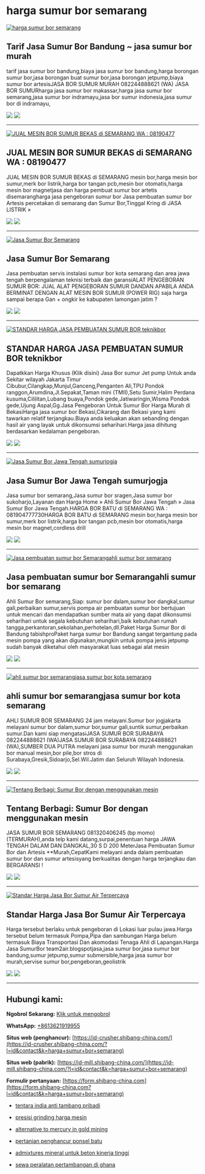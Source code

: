 # harga sumur bor semarang

<a href="https://swt.shibang-china.com/?l=id&img&k=harga+sumur+bor+semarang" target="_blank">![harga sumur bor semarang](http://static.shibang-china.com/all-800x300/422.jpg)</a>

## Tarif Jasa Sumur Bor Bandung ~ jasa sumur bor murah
tarif jasa sumur bor bandung,biaya jasa sumur bor bandung,harga borongan sumur bor,jasa borongan buat sumur bor,jasa borongan jetpump,biaya sumur bor artesisJASA BOR SUMUR MURAH 082244888621 (WA) JASA BOR SUMURharga jasa sumur bor makassar,harga jasa sumur bor semarang,jasa sumur bor indramayu,jasa bor sumur indonesia,jasa sumur bor di indramayu,


<a href="https://whatsapp.shibangsoft.com/WhatsApp.php" target="_blank" title="WhatsApp">![](http://static.shibang-china.com/icon/whatsapp.png)</a> <a href="https://swt.shibang-china.com/?l=id&icon&k=harga+sumur+bor+semarang" target="_blank">![](http://static.shibang-china.com/icon/chat-id.png)</a>

---

<a href="https://swt.shibang-china.com/?l=id&img&k=harga+sumur+bor+semarang" target="_blank">![JUAL MESIN BOR SUMUR BEKAS di SEMARANG WA : 08190477](http://static.shibang-china.com/all-800x300/1165.jpg)</a>

## JUAL MESIN BOR SUMUR BEKAS di SEMARANG WA : 08190477
JUAL MESIN BOR SUMUR BEKAS di SEMARANG mesin bor,harga mesin bor sumur,merk bor listrik,harga bor tangan pcb,mesin bor otomatis,harga mesin bor magnetjasa dan harga pembuat sumur bor artetis disemarangharga jasa pengeboran sumur bor Jasa pembuatan sumur bor Artesis percetakan di semarang dan Sumur Bor,Tinggal Kring di JASA LISTRIK »


<a href="https://whatsapp.shibangsoft.com/WhatsApp.php" target="_blank" title="WhatsApp">![](http://static.shibang-china.com/icon/whatsapp.png)</a> <a href="https://swt.shibang-china.com/?l=id&icon&k=harga+sumur+bor+semarang" target="_blank">![](http://static.shibang-china.com/icon/chat-id.png)</a>

---

<a href="https://swt.shibang-china.com/?l=id&img&k=harga+sumur+bor+semarang" target="_blank">![Jasa Sumur Bor Semarang](http://static.shibang-china.com/all-800x300/1386.jpg)</a>

## Jasa Sumur Bor Semarang
Jasa pembuatan servis instalasi sumur bor kota semarang dan area jawa tengah berpengalaman teknisi terbaik dan garansiALAT PENGEBORAN SUMUR BOR: JUAL ALAT PENGEBORAN SUMUR DANDAN APABILA ANDA BERMINAT DENGAN ALAT MESIN BOR SUMUR (POWER RIG) saja harga sampai berapa Gan + ongkir ke kabupaten lamongan jatim ?


<a href="https://whatsapp.shibangsoft.com/WhatsApp.php" target="_blank" title="WhatsApp">![](http://static.shibang-china.com/icon/whatsapp.png)</a> <a href="https://swt.shibang-china.com/?l=id&icon&k=harga+sumur+bor+semarang" target="_blank">![](http://static.shibang-china.com/icon/chat-id.png)</a>

---

<a href="https://swt.shibang-china.com/?l=id&img&k=harga+sumur+bor+semarang" target="_blank">![STANDAR HARGA JASA PEMBUATAN SUMUR BOR teknikbor](http://static.shibang-china.com/all-800x300/516.jpg)</a>

## STANDAR HARGA JASA PEMBUATAN SUMUR BOR teknikbor
Dapatkkan Harga Khusus (Klik disini) Jasa Bor sumur Jet pump Untuk anda Sekitar wilayah Jakarta Timur Cibubur,Cilangkap,Munjul,Ganceng,Penganten Ali,TPU Pondok ranggon,Arumdina,Jl.Sepakat,Taman mini (TMII),Setu Sumir,Halim Perdana kusuma,Cililitan,Lubang buaya,Pondok gede,Jatiwaringin,Wisma Pondok gede,Ujung Aspal,Gg.Jasa Pengeboran Untuk Sumur Bor Harga Murah di BekasiHarga jasa sumur bor Bekasi,Cikarang dan Bekasi yang kami tawarkan relatif terjangkau.Biaya anda keluakan akan sebanding dengan hasil air yang layak untuk dikonsumsi seharihari.Harga jasa dihitung berdasarkan kedalaman pengeboran.


<a href="https://whatsapp.shibangsoft.com/WhatsApp.php" target="_blank" title="WhatsApp">![](http://static.shibang-china.com/icon/whatsapp.png)</a> <a href="https://swt.shibang-china.com/?l=id&icon&k=harga+sumur+bor+semarang" target="_blank">![](http://static.shibang-china.com/icon/chat-id.png)</a>

---

<a href="https://swt.shibang-china.com/?l=id&img&k=harga+sumur+bor+semarang" target="_blank">![Jasa Sumur Bor Jawa Tengah sumurjogja](http://static.shibang-china.com/all-800x300/129.jpg)</a>

## Jasa Sumur Bor Jawa Tengah sumurjogja
Jasa sumur bor semarang,Jasa sumur bor sragen,Jasa sumur bor sukoharjo,Layanan dan Harga Home » Ahli Sumur Bor Jawa Tengah » Jasa Sumur Bor Jawa Tengah.HARGA BOR BATU di SEMARANG WA : 081904777730HARGA BOR BATU di SEMARANG mesin bor,harga mesin bor sumur,merk bor listrik,harga bor tangan pcb,mesin bor otomatis,harga mesin bor magnet,cordless drill


<a href="https://whatsapp.shibangsoft.com/WhatsApp.php" target="_blank" title="WhatsApp">![](http://static.shibang-china.com/icon/whatsapp.png)</a> <a href="https://swt.shibang-china.com/?l=id&icon&k=harga+sumur+bor+semarang" target="_blank">![](http://static.shibang-china.com/icon/chat-id.png)</a>

---

<a href="https://swt.shibang-china.com/?l=id&img&k=harga+sumur+bor+semarang" target="_blank">![Jasa pembuatan sumur bor Semarangahli sumur bor semarang](http://static.shibang-china.com/all-800x300/1077.jpg)</a>

## Jasa pembuatan sumur bor Semarangahli sumur bor semarang
Ahli Sumur Bor semarang,Siap: sumur bor dalam,sumur bor dangkal,sumur gali,perbaikan sumur,servis pompa air pembuatan sumur bor bertujuan untuk mencari dan mendapatkan sumber mata air yang dapat dikonsumsi seharihari untuk segala kebutuhan seharihari,baik kebutuhan rumah tangga,perkantoran,sekolahan,perhotelan,dll.Paket Harga Sumur Bor di Bandung tabishproPaket harga sumur bor Bandung sangat tergantung pada mesin pompa yang akan digunakan,mungkin untuk pompa jenis jetpump sudah banyak diketahui oleh masyarakat luas sebagai alat mesin


<a href="https://whatsapp.shibangsoft.com/WhatsApp.php" target="_blank" title="WhatsApp">![](http://static.shibang-china.com/icon/whatsapp.png)</a> <a href="https://swt.shibang-china.com/?l=id&icon&k=harga+sumur+bor+semarang" target="_blank">![](http://static.shibang-china.com/icon/chat-id.png)</a>

---

<a href="https://swt.shibang-china.com/?l=id&img&k=harga+sumur+bor+semarang" target="_blank">![ahli sumur bor semarangjasa sumur bor kota semarang](http://static.shibang-china.com/all-800x300/1302.jpg)</a>

## ahli sumur bor semarangjasa sumur bor kota semarang
AHLI SUMUR BOR SEMARANG 24 jam melayani.Sumur bor jogjakarta melayani sumur bor dalam,sumur bor,sumur gali,suntik sumur,perbaikan sumur.Dan kami siap mengatasiJASA SUMUR BOR SURABAYA 082244888621 (WA)JASA SUMUR BOR SURABAYA 082244888621 (WA),SUMBER DUA PUTRA melayani jasa sumur bor murah menggunakan bor manual mesin,bor pile,bor stros di Surabaya,Gresik,Sidoarjo,Sel.Wil.Jatim dan Seluruh Wilayah Indonesia.


<a href="https://whatsapp.shibangsoft.com/WhatsApp.php" target="_blank" title="WhatsApp">![](http://static.shibang-china.com/icon/whatsapp.png)</a> <a href="https://swt.shibang-china.com/?l=id&icon&k=harga+sumur+bor+semarang" target="_blank">![](http://static.shibang-china.com/icon/chat-id.png)</a>

---

<a href="https://swt.shibang-china.com/?l=id&img&k=harga+sumur+bor+semarang" target="_blank">![Tentang Berbagi: Sumur Bor dengan menggunakan mesin](http://static.shibang-china.com/all-800x300/269.jpg)</a>

## Tentang Berbagi: Sumur Bor dengan menggunakan mesin
JASA SUMUR BOR SEMARANG 081320406245 (bp momo) (TERMURAH),anda telp kami datang,surpai,penentuan harga JAWA TENGAH DALAM DAN DANGKAL,30 S D 200 MeterJasa Pembuatan Sumur Bor dan Artesis **Murah,CepatKami melayani anda dalam pembuatan sumur bor dan sumur artesisyang berkualitas dengan harga terjangkau dan BERGARANSI !


<a href="https://whatsapp.shibangsoft.com/WhatsApp.php" target="_blank" title="WhatsApp">![](http://static.shibang-china.com/icon/whatsapp.png)</a> <a href="https://swt.shibang-china.com/?l=id&icon&k=harga+sumur+bor+semarang" target="_blank">![](http://static.shibang-china.com/icon/chat-id.png)</a>

---

<a href="https://swt.shibang-china.com/?l=id&img&k=harga+sumur+bor+semarang" target="_blank">![Standar Harga Jasa Bor Sumur Air Terpercaya](http://static.shibang-china.com/all-800x300/278.jpg)</a>

## Standar Harga Jasa Bor Sumur Air Terpercaya
Harga tersebut berlaku untuk pengeboran di Lokasi luar pulau jawa.Harga tersebut belum termasuk Pompa,Pipa dan sambungan Harga belum termasuk Biaya Transportasi Dan akomodasi Tenaga Ahli di Lapangan.Harga Jasa SumurBor team2air.blogspotjasa,jasa sumur bor,jasa sumur bor bandung,sumur jetpump,sumur submersible,harga jasa sumur bor murah,servise sumur bor,pengeboran,geolistrik


<a href="https://whatsapp.shibangsoft.com/WhatsApp.php" target="_blank" title="WhatsApp">![](http://static.shibang-china.com/icon/whatsapp.png)</a> <a href="https://swt.shibang-china.com/?l=id&icon&k=harga+sumur+bor+semarang" target="_blank">![](http://static.shibang-china.com/icon/chat-id.png)</a>

---
## Hubungi kami:

**Ngobrol Sekarang:** [Klik untuk mengobrol](https://swt.shibang-china.com?l=id&contact&k=harga+sumur+bor+semarang)

**WhatsApp:**  [+8613621919955](https://whatsapp.shibangsoft.com/WhatsApp.php)

**Situs web (penghancur):** [https://id-crusher.shibang-china.com/](https://id-crusher.shibang-china.com/?l=id&contact&k=harga+sumur+bor+semarang)

**Situs web (pabrik):** [https://id-mill.shibang-china.com/](https://id-mill.shibang-china.com/?l=id&contact&k=harga+sumur+bor+semarang)

**Formulir pertanyaan:** [https://form.shibang-china.com](https://form.shibang-china.com?l=id&contact&k=harga+sumur+bor+semarang)

* [tentara india anti tambang pribadi](../39/tentara%20india%20anti%20tambang%20pribadi.md)

* [presisi grinding harga mesin](../33/presisi%20grinding%20harga%20mesin.md)

* [alternative to mercury in gold mining](../35/alternative%20to%20mercury%20in%20gold%20mining.md)

* [pertanian penghancur ponsel batu](../35/pertanian%20penghancur%20ponsel%20batu.md)

* [admixtures mineral untuk beton kinerja tinggi](../37/admixtures%20mineral%20untuk%20beton%20kinerja%20tinggi.md)

* [sewa peralatan pertambangan di ghana](../38/sewa%20peralatan%20pertambangan%20di%20ghana.md)